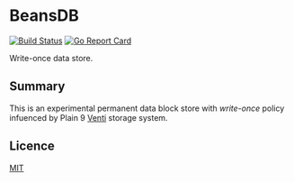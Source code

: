 # BeansDB
[![Build Status](https://travis-ci.com/eiri/beansdb.svg?branch=master)](https://travis-ci.com/eiri/beansdb)
[![Go Report Card](https://goreportcard.com/badge/github.com/eiri/beansdb)](https://goreportcard.com/report/github.com/eiri/beansdb)

Write-once data store.

## Summary

This is an experimental permanent data block store with _write-once_ policy infuenced by Plain 9 [Venti](https://en.wikipedia.org/wiki/Venti) storage system.

## Licence

[MIT](https://github.com/eiri/beansdb/blob/master/LICENSE)
